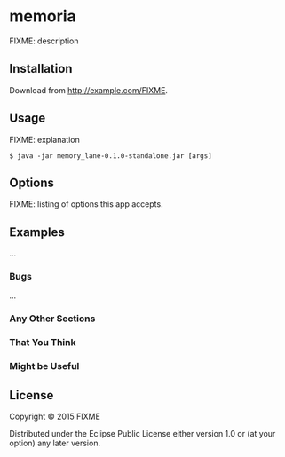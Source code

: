 # memoria

FIXME: description

## Installation

Download from http://example.com/FIXME.

## Usage

FIXME: explanation

    $ java -jar memory_lane-0.1.0-standalone.jar [args]

## Options

FIXME: listing of options this app accepts.

## Examples

...

### Bugs

...

### Any Other Sections
### That You Think
### Might be Useful

## License

Copyright © 2015 FIXME

Distributed under the Eclipse Public License either version 1.0 or (at
your option) any later version.
